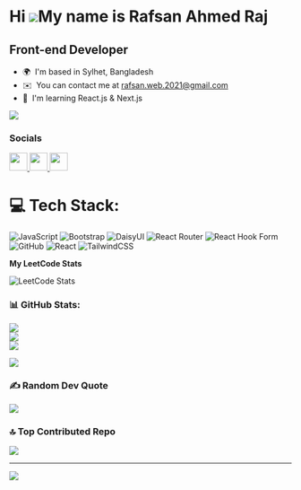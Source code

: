 Hi ![](https://user-images.githubusercontent.com/18350557/176309783-0785949b-9127-417c-8b55-ab5a4333674e.gif)My name is Rafsan Ahmed Raj
========================================================================================================================================

Front-end Developer
-------------------

* 🌍  I'm based in Sylhet, Bangladesh
* ✉️  You can contact me at [rafsan.web.2021@gmail.com](mailto:rafsan.web.2021@gmail.com)
* 🧠  I'm learning React.js & Next.js

<a href="https://www.github.com/Rafsan12" target="_blank" rel="noreferrer"><img
src="https://img.shields.io/github/followers/Rafsan12?logo=github&style=for-the-badge&color=a855f7&labelColor=0f172a" /></a>

### Socials

<p align="left"> <a href="https://discord.com/users/rafsan5406" target="_blank" rel="noreferrer"> <picture> <source media="(prefers-color-scheme: dark)" srcset="https://raw.githubusercontent.com/danielcranney/readme-generator/main/public/icons/socials/discord-dark.svg" /> <source media="(prefers-color-scheme: light)" srcset="https://raw.githubusercontent.com/danielcranney/readme-generator/main/public/icons/socials/discord.svg" /> <img src="https://raw.githubusercontent.com/danielcranney/readme-generator/main/public/icons/socials/discord.svg" width="32" height="32" /> </picture> </a> <a href="https://www.github.com/Rafsan12" target="_blank" rel="noreferrer"> <picture> <source media="(prefers-color-scheme: dark)" srcset="https://raw.githubusercontent.com/danielcranney/readme-generator/main/public/icons/socials/github-dark.svg" /> <source media="(prefers-color-scheme: light)" srcset="https://raw.githubusercontent.com/danielcranney/readme-generator/main/public/icons/socials/github.svg" /> <img src="https://raw.githubusercontent.com/danielcranney/readme-generator/main/public/icons/socials/github.svg" width="32" height="32" /> </picture> </a> <a href="https://www.linkedin.com/in/rafsan-ahmed-raj-597132173" target="_blank" rel="noreferrer"> <picture> <source media="(prefers-color-scheme: dark)" srcset="https://raw.githubusercontent.com/danielcranney/readme-generator/main/public/icons/socials/linkedin-dark.svg" /> <source media="(prefers-color-scheme: light)" srcset="https://raw.githubusercontent.com/danielcranney/readme-generator/main/public/icons/socials/linkedin.svg" /> <img src="https://raw.githubusercontent.com/danielcranney/readme-generator/main/public/icons/socials/linkedin.svg" width="32" height="32" /> </picture> </a></p>

# 💻 Tech Stack:
![JavaScript](https://img.shields.io/badge/javascript-%23323330.svg?style=for-the-badge&logo=javascript&logoColor=%23F7DF1E) 
![Bootstrap](https://img.shields.io/badge/bootstrap-%238511FA.svg?style=for-the-badge&logo=bootstrap&logoColor=white) 
![DaisyUI](https://img.shields.io/badge/daisyui-5A0EF8?style=for-the-badge&logo=daisyui&logoColor=white) 
![React Router](https://img.shields.io/badge/React_Router-CA4245?style=for-the-badge&logo=react-router&logoColor=white) 
![React Hook Form](https://img.shields.io/badge/React%20Hook%20Form-%23EC5990.svg?style=for-the-badge&logo=reacthookform&logoColor=white) 
![GitHub](https://img.shields.io/badge/github-%23121011.svg?style=for-the-badge&logo=github&logoColor=white) 
![React](https://img.shields.io/badge/react-%2320232a.svg?style=for-the-badge&logo=react&logoColor=%2361DAFB) 
![TailwindCSS](https://img.shields.io/badge/tailwindcss-%2338B2AC.svg?style=for-the-badge&logo=tailwind-css&logoColor=white)

<b>My LeetCode Stats</b>

![LeetCode Stats](https://leetcard.jacoblin.cool/rafsan12?theme=dark&font=Arvo&ext=activity)

### 📊 GitHub Stats:
![](https://github-readme-stats.vercel.app/api?username=rafsan12&theme=dark&hide_border=false&include_all_commits=false&count_private=false)<br/>
![](https://github-readme-streak-stats.herokuapp.com/?user=rafsan12&theme=dark&hide_border=false)<br/>
![](https://github-readme-stats.vercel.app/api/top-langs/?username=rafsan12&theme=dark&hide_border=false&include_all_commits=false&count_private=false&layout=compact)


<a href="http://www.github.com/Rafsan12"><img src="https://github-readme-streak-stats.herokuapp.com/?user=Rafsan12&stroke=0891b2&background=0f172a&ring=ffffff&fire=ffffff&currStreakNum=0891b2&currStreakLabel=ffffff&sideNums=0891b2&sideLabels=0891b2&dates=0891b2&hide_border=true" /></a>



### ✍️ Random Dev Quote
![](https://quotes-github-readme.vercel.app/api?type=horizontal&theme=merko)

### 🔝 Top Contributed Repo
![](https://github-contributor-stats.vercel.app/api?username=rafsan12&limit=5&theme=merko&combine_all_yearly_contributions=true)

---

[![](https://visitcount.itsvg.in/api?id=rafsan12&icon=0&color=0)](https://visitcount.itsvg.in)






